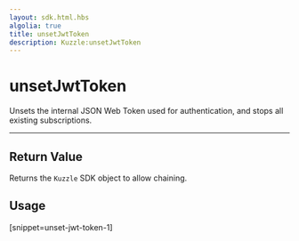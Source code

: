 ```yaml
---
layout: sdk.html.hbs
algolia: true
title: unsetJwtToken
description: Kuzzle:unsetJwtToken
---
```

  

# unsetJwtToken
Unsets the internal JSON Web Token used for authentication, and stops all existing subscriptions.

---

## Return Value

Returns the `Kuzzle` SDK object to allow chaining.

## Usage

[snippet=unset-jwt-token-1]

